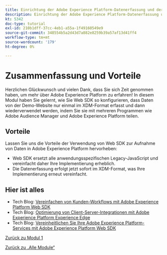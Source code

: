 ```yaml
---
title: Einrichtung der Adobe Experience Platform-Datenerfassung und der Web-SDK-Erweiterung - Zusammenfassung
description: Einrichtung der Adobe Experience Platform-Datenerfassung und der Web-SDK-Erweiterung - Zusammenfassung
kt: 5342
doc-type: tutorial
exl-id: 210b1dff-37cc-4eb1-a55a-1f49160549e9
source-git-commit: 348554b5a2d43d7a882e8259b39a57af13d41ff4
workflow-type: tm+mt
source-wordcount: '179'
ht-degree: 0%

---
```


# Zusammenfassung und Vorteile

Herzlichen Glückwunsch und vielen Dank, dass Sie sich Zeit genommen haben, um mehr über Adobe Experience Platform zu erfahren!
In diesem Modul haben Sie gelernt, wie Sie Web SDK so konfigurieren, dass Daten von der Demo-Website nur einmal im XDM-Format erfasst und dann wiederverwendet werden, indem Sie sie mit mehreren Programmen wie Adobe Audience Manager und Adobe Experience Platform teilen.

## Vorteile

Lassen Sie uns die Vorteile der Verwendung von Web SDK zur Aufnahme von Daten in Adobe Experience Platform hervorheben:

- Web SDK ersetzt alle anwendungsspezifischen Legacy-JavaScript und vereinfacht daher Ihre Implementierung erheblich.
- Die Datenerfassung erfolgt jetzt sofort im XDM-Format, was Ihre Implementierung erneut vereinfacht.

## Hier ist alles

- Tech Blog: [Vereinfachen von Kunden-Workflows mit Adobe Experience Platform Web SDK](https://medium.com/adobetech/simplifying-customer-workflows-with-adobe-experience-platform-web-sdk-4e54fe134f4a)
- Tech Blog: [Optimierung von Client-Server-Integrationen mit Adobe Experience Platform Experience Edge](https://medium.com/adobetech/streamlining-client-server-integrations-with-adobe-experience-platform-experience-edge-1caaef887172)
- Tech Blog: [Vereinheitlichen Sie Ihre Adobe Experience Platform-Services mit Adobe Experience Platform Web SDK](https://medium.com/adobetech/unify-your-adobe-experience-platform-services-with-adobe-experience-platform-web-sdk-75cf6851a9fc)

[Zurück zu Modul 1](./data-ingestion-launch-web-sdk.md)

[Zurück zu „Alle Module“](../../../overview.md)
